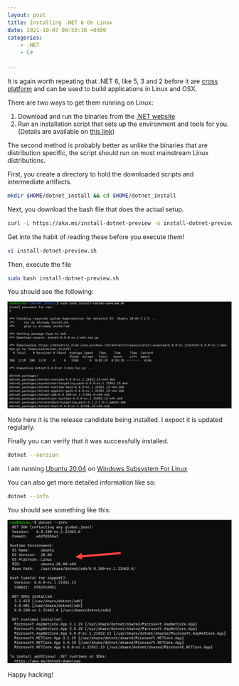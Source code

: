 ```yaml
---
layout: post
title: Installing .NET 6 On Linux
date: 2021-10-07 09:59:16 +0300
categories:
    - .NET
    - C#
    
---
```

It is again worth repeating that .NET 6, like 5, 3 and 2 before it are [cross platform](https://dotnet.microsoft.com/) and can be used to build applications in Linux and OSX.

There are two ways to get them running on Linux:

1. Download and run the binaries from the [.NET website](https://dotnet.microsoft.com/download)
2. Run an installation script that sets up the environment and tools for you. (Details are available on [this link](https://github.com/dotnet/core/blob/main/release-notes/6.0/preview/6.0.0-preview.1-install-instructions.md))

The second method is probably better as unlike the binaries that are distribution specific, the script should run on most mainstream Linux distributions.

First, you create a directory to hold the downloaded scripts and intermediate artifacts.

```bash
mkdir $HOME/dotnet_install && cd $HOME/dotnet_install
```

Next, you download the bash file that does the actual setup.

```bash
curl -L https://aka.ms/install-dotnet-preview -o install-dotnet-preview.sh
```

Get into the habit of reading these before you execute them!

```bash
vi install-dotnet-preview.sh
```

Then, execute the file

```bash
sudo bash install-dotnet-preview.sh
```

You should see the following:

![](../images/2021/10/InstallDotNet6.png)

Note here it is the release candidate being installed. I expect it is updated regularly.

Finally you can verify that it was successfully installed.

```bash
dotnet --version
```

I am running [Ubuntu 20.04](https://ubuntu.com/) on [Windows Subsystem For Linux](https://docs.microsoft.com/en-us/windows/wsl/about)

You can also get more detailed information like so:

```bash
dotnet --info
```

You should see something like this:

![](../images/2021/10/DotNet6Info.png)

Happy hacking!